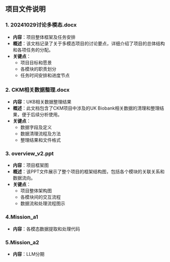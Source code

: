 ## 项目文件说明

### 1. 20241029讨论多模态.docx
- **内容**：项目整体框架及任务安排
- **概述**：该文档记录了关于多模态项目的讨论要点，详细介绍了项目的总体结构和各项任务的分配。  
- **关键点**：
  - 项目目标和愿景
  - 各模块的职责划分
  - 任务时间安排和进度节点

### 2. CKM相关数据整理.docx
- **内容**：UKB相关数据整理结果
- **概述**：此文档包含了CKM项目中涉及的UK Biobank相关数据的清理和整理结果，便于后续分析使用。
- **关键点**：
  - 数据字段及定义
  - 数据清理流程及方法
  - 整理结果和文件格式

### 3. overview_v2.ppt
- **内容**：项目框架图
- **概述**：该PPT文件展示了整个项目的框架结构图，包括各个模块的关联关系和数据流向。
- **关键点**：
  - 项目整体架构图
  - 各模块间的交互流程
  - 数据流和处理流程图示
### 4.Mission_a1
- **内容**：各模态数据提取和处理代码
### 5.Mission_a2
- **内容**：LLM分期

